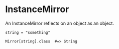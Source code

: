 # InstanceMirror

An InstanceMirror reflects on an object as an object.

    string = "something"

    Mirror[string].class  #=> String

